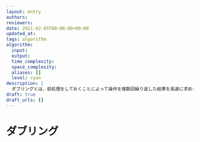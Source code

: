 ```yaml
---
layout: entry
authors:
reviewers:
date: 2021-02-05T00:00:00+09:00
updated_at:
tags: algorithm
algorithm:
  input:
  output:
  time_complexity:
  space_complexity:
  aliases: []
  level: cyan
description: |
  ダブリングとは、前処理をしておくことによって操作を複数回繰り返した結果を高速に求めるアルゴリズムのひとつ。事前に固定された関数 $f : N \to N$ に対して、関数 $f^0, f^1, f^2, f^4, f^8, \dots, f^{\lfloor \log K \rfloor}$ を繰り返し二乗法のようにして $O(N \log K)$ で事前に求めておく。すると、クエリとして与えられた $x \in N$ と $K$ 以下の自然数 $k$ に対して、$f^k(x)$ を $O(\log k)$ で求めることができる。これがダブリングである。ただし $N$ とは集合 $\lbrace 0, 1, 2, \dots, N - 1 \rbrace$ のことであり $f^k : N \to N$ は関数 $f^k(x) = \underbrace{f(f(\dots f(} _ {k ~\text{times}} x) \dots))$ のことである。
draft: true
draft_urls: []
---
```


# ダブリング
